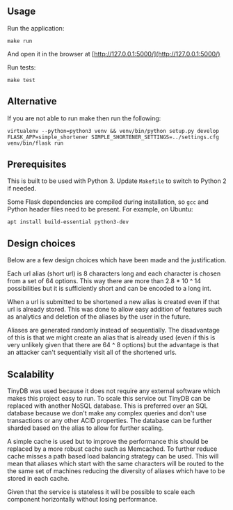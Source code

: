 ## Usage

Run the application:

    make run

And open it in the browser at [http://127.0.0.1:5000/](http://127.0.0.1:5000/)

Run tests:

    make test

## Alternative

If you are not able to run make then run the following:

    virtualenv --python=python3 venv && venv/bin/python setup.py develop
    FLASK_APP=simple_shortener SIMPLE_SHORTENER_SETTINGS=../settings.cfg venv/bin/flask run

## Prerequisites

This is built to be used with Python 3. Update `Makefile` to switch to Python 2 if needed.

Some Flask dependencies are compiled during installation, so `gcc` and Python header files need 
to be present.
For example, on Ubuntu:

    apt install build-essential python3-dev
    
## Design choices

Below are a few design choices which have been made and the justification.

Each url alias (short url) is 8 characters long and each character is chosen from a set of 64 
options. This way there are more than 2.8 * 10 ^ 14 possibilities but it is sufficiently short and 
can be encoded to a long int.

When a url is submitted to be shortened a new alias is created even if that url is already stored.
This was done to allow easy addition of features such as analytics and deletion of the aliases 
by the user in the future.

Aliases are generated randomly instead of sequentially. The disadvantage of this is that we might
create an alias that is already used (even if this is very unlikely given that there are 64 ^ 8 
options) but the advantage is that an attacker can't sequentially visit all of the shortened urls.

## Scalability

TinyDB was used because it does not require any external software which makes this project easy 
to run. To scale this service out TinyDB can be replaced with another NoSQL database. This is 
preferred over an SQL database because we don't make any complex queries and don't use transactions
or any other ACID properties. The database can be further sharded based on the alias to allow 
for further scaling.

A simple cache is used but to improve the performance this should be replaced by a more robust 
cache such as Memcached. To further reduce cache misses a path based load balancing strategy can 
be used. This will mean that aliases which start with the same characters will be routed to the 
the same set of machines reducing the diversity of aliases which have to be stored in each cache.

Given that the service is stateless it will be possible to scale each component horizontally 
without losing performance.